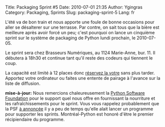Title: Packaging Sprint #5
Date: 2010-07-01 21:35
Author: Ygingras
Category: Packaging, Sprints
Slug: packaging-sprint-5
Lang: fr

L'été va de bon train et nous apporte une foule de bonne occasions pour
aller se désalterer sur une terrasse. Par contre, on sait tous que la
bière est meilleure après avoir forcé un peu; c'est pourquoi on lance un
cinquième sprint sur le système de packaging de Python lundi prochain,
le 2010-07-05.

Le sprint sera chez Brasseurs Numériques, au 1124 Marie-Anne, bur. 11.
Il débutera à 18h30 et continue tant qu'il reste des codeurs qui
tiennent le coup.

La capacité est limité à 12 places donc [réservez la votre][] sans plus
tarder. Apportez votre ordinateur ou faites une entente de pairage à
l'avance sur la liste de diffusion.

**mise-à-jour:** Nous remercions chaleureusement la [Python Software
Foundation][] pour le support quel nous offre en fournissant la
nourriture et les rafraîchissements pour le sprint. Vous vous rappelez
probablement que la PSF [à annoncée][] il y a peu de temps qu'elle alait
lancer un programme pour supporter les sprints. Montréal-Python est
honoré d'être le premier récipiendaire du programme.<!--:-->

  [réservez la votre]: http://wiki.montrealpython.org/index.php/Packaging_no.5
  [Python Software Foundation]: http://www.python.org/psf/
  [à annoncée]: http://pyfound.blogspot.com/2010/06/psf-sponsored-sprints.html
